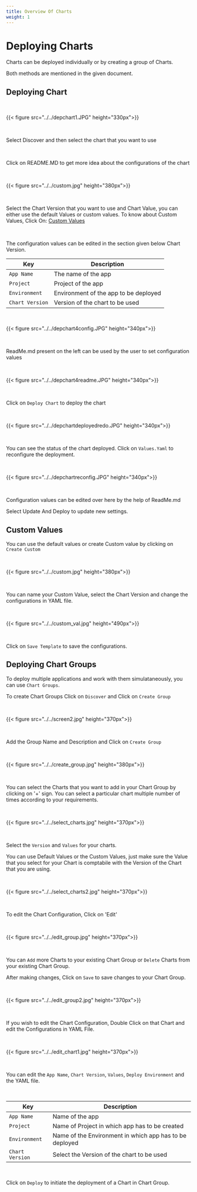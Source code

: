 ```yaml
---
title: Overview Of Charts
weight: 1
---
```



# Deploying Charts

Charts can be deployed individually or by creating a group of Charts.

Both methods are mentioned in the given document.


## Deploying Chart

&nbsp;&nbsp;

{{< figure src="../../depchart1.JPG" height="330px">}}

&nbsp;&nbsp;

Select Discover and then select the chart that you want to use

<br />

Click on README.MD to get more idea about the configurations of the chart

<br />

{{< figure src="../../custom.jpg" height="380px">}}

<br />

Select the Chart Version that you want to use and Chart Value, you can either use the default Values or custom values.
To know about Custom Values, Click On: [Custom Values](/deploy_chart/overview/#custom-values)

<br />


The configuration values can be edited in the section given below Chart Version.

Key | Description
----|----
`App Name` | The name of the app
`Project` | Project of the app
`Environment` |Environment of the app to be deployed
`Chart Version` | Version of the chart to be used

&nbsp;&nbsp;

{{< figure src="../../depchart4config.JPG" height="340px">}}

&nbsp;&nbsp;

ReadMe.md present on the left can be used by the user to set configuration values

&nbsp;&nbsp;

{{< figure src="../../depchart4readme.JPG" height="340px">}}

<br />

Click on `Deploy Chart` to deploy the chart

&nbsp;&nbsp;

{{< figure src="../../depchartdeployedredo.JPG" height="340px">}}

&nbsp;&nbsp;

You can see the status of the chart deployed. Click on `Values.Yaml` to reconfigure the deployment.

&nbsp;&nbsp;

{{< figure src="../../depchartreconfig.JPG" height="340px">}}

&nbsp;&nbsp;

Configuration values can be edited over here by the help of ReadMe.md

Select Update And Deploy to update new settings.

##  Custom Values

You can use the default values or create Custom value by clicking on ` Create Custom`

&nbsp;&nbsp;

{{< figure src="../../custom.jpg" height="380px">}}

&nbsp;&nbsp;

You can name your Custom Value, select the Chart Version and change the configurations in YAML file.

&nbsp;&nbsp;

{{< figure src="../../custom_val.jpg" height="490px">}}

&nbsp;&nbsp;

Click on `Save Template` to save the configurations.



## Deploying Chart Groups 

To deploy multiple applications and work with them simulataneously, you can use `Chart Groups`.

To create Chart Groups 
Click on  `Discover` and Click on `Create Group`

&nbsp;&nbsp;

{{< figure src="../../screen2.jpg" height="370px">}}

&nbsp;&nbsp;

Add the Group Name and Description and Click on `Create Group`

&nbsp;&nbsp;

{{< figure src="../../create_group.jpg" height="380px">}}

&nbsp;&nbsp;

You can select the Charts that you want to add in your Chart Group by clicking on '+' sign. 
You can select a particular chart multiple number of times according to your requirements.

&nbsp;&nbsp;

{{< figure src="../../select_charts.jpg" height="370px">}}

<br />

Select the `Version` and `Values` for your charts.

You can use Default Values or the Custom Values, just make sure the Value that you select for your Chart is comptabile with the Version of the Chart that you are using.

&nbsp;&nbsp;

{{< figure src="../../select_charts2.jpg" height="370px">}}

&nbsp;&nbsp;

To edit the Chart Configuration, Click on 'Edit'

&nbsp;&nbsp;

{{< figure src="../../edit_group.jpg" height="370px">}}

&nbsp;&nbsp;

You can `Add` more Charts to your existing Chart Group or `Delete` Charts from your existing Chart Group. 

After making changes, Click on `Save` to save changes to your Chart Group.

&nbsp;&nbsp;

{{< figure src="../../edit_group2.jpg" height="370px">}}

&nbsp;&nbsp;

If you wish to edit the Chart Configuration, Double Click on that Chart and edit the Configurations in YAML File.

&nbsp;&nbsp;

{{< figure src="../../edit_chart1.jpg" height="370px">}}

&nbsp;&nbsp;

You can edit the `App Name`, `Chart Version`, `Values`, `Deploy Environment` and the YAML file.

&nbsp;&nbsp;

Key | Description
----|----
`App Name` | Name of the app
`Project` | Name of Project in which app has to be created
`Environment` | Name of the Environment in which app has to be deployed
`Chart Version` | Select the Version of the chart to be used

<br />

Click on `Deploy` to initiate the deployment of a Chart in Chart Group.
